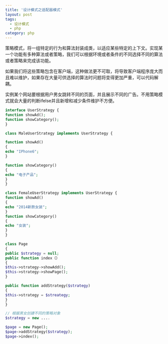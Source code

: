 ```yaml
---
title: '设计模式之适配器模式'
layout: post
tags:
  - 设计模式
  - php
category: php
---
```


策略模式，将一组特定的行为和算法封装成类，以适应某些特定的上下文。实现某一个功能有多种算法或者策略，我们可以根据环境或者条件的不同选择不同的算法或者策略来完成该功能。
	
如果我们将这些策略包含在客户端，这种做法更不可取，将导致客户端程序庞大而且难以维护，如果存在大量可供选择的算法时问题将变得更加严重，可以代码解耦。

<!--more-->

实例某个网站要根据用户男女跳转不同的页面，并且展示不同的广告。不用策略模式就会大量的判断ifelse并且新增和减少条件维护不方便。

```php
interface UserStrategy {
function showAd();
function showCategory();
}

class MaleUserStrategy implements UserStrategy {

function showAd()
{
echo "IPhone6";
}

function showCategory()
{
echo "电子产品";
}
}

class FemaleUserStrategy implements UserStrategy {
function showAd()
{
echo "2014新款女装";
}
function showCategory()
{
echo "女装";
}
}

class Page
{
public $strategy = null;
public function index（）
{
$this->strategy->showAdd();
$this->strategy->showPage();
}

public function addStrategy($strategy)
{
$this->strategy = $streategy;
}
}

// 根据男女创建不同的策略对象
$strategy = new ....

$page = new Page();
$page->addStrategy($strategy);
$page->index();
```



